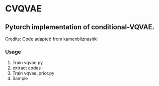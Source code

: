 # CVQVAE
## Pytorch implementation of conditional-VQVAE. 

Credits:  Code adapted from kamenbliznashki


### Usage
  1. Train vqvae.py
  2. extract codes
  3. Train vqvae_prior.py
  4. Sample
